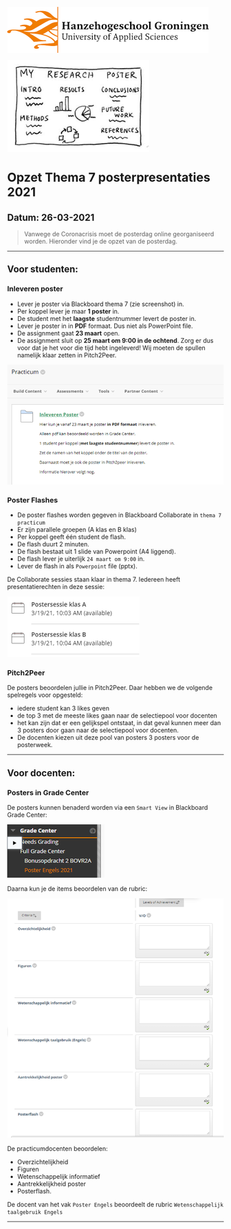 ![Hanze](../hanze/hanze.png)

![impression](./pics/impression.png)

# Opzet Thema 7 posterpresentaties 2021


## Datum: 26-03-2021

>Vanwege de Coronacrisis moet de posterdag online georganiseerd worden.
Hieronder vind je de opzet van de posterdag.

---

## Voor studenten:

### Inleveren poster

- Lever je poster via Blackboard thema 7 (zie screenshot) in.
- Per koppel lever je maar **1 poster** in.
- De student met het **laagste** studentnummer levert de poster in.
- Lever je poster in in **PDF** formaat. Dus niet als PowerPoint file.
- De assignment gaat **23 maart** open.
- De assignment sluit op **25 maart om 9:00 in de ochtend**. Zorg er dus voor dat je het voor die tijd hebt ingeleverd! Wij moeten de spullen namelijk klaar zetten in Pitch2Peer.

![fig1](./pics/fig1.png)


### Poster Flashes

- De poster flashes worden gegeven in Blackboard Collaborate in `thema 7 practicum`
- Er zijn parallele groepen (A klas en B klas)
- Per koppel geeft één student de flash.
- De flash duurt 2 minuten.
- De flash bestaat uit 1 slide van Powerpoint (A4 liggend).
- De flash lever je uiterlijk `24 maart om 9:00` in.
- Lever de flash in als `Powerpoint` file (pptx).

De Collaborate sessies staan klaar in thema 7. Iedereen heeft presentatierechten in deze sessie:

![fig4](./pics/fig4.png)


### Pitch2Peer

De posters beoordelen jullie in Pitch2Peer.
Daar hebben we de volgende spelregels voor opgesteld:
- iedere student kan 3 likes geven 
- de top 3 met de meeste likes gaan naar de selectiepool voor docenten
- het kan zijn dat er een gelijkspel ontstaat, in dat geval kunnen meer dan 3 posters door gaan naar de selectiepool voor docenten.
- De docenten kiezen uit deze pool van posters 3 posters voor de posterweek.

---

## Voor docenten:

### Posters in Grade Center

De posters kunnen benaderd worden via een `Smart View` in Blackboard Grade Center:

![fig2](./pics/fig2.png)

Daarna kun je de items beoordelen van de rubric:

![fig3](./pics/fig3.png)

De practicumdocenten beoordelen:
- Overzichtelijkheid
- Figuren
- Wetenschappelijk informatief
- Aantrekkelijkheid poster
- Posterflash.

De docent van het vak `Poster Engels` beoordeelt de rubric `Wetenschappelijk taalgebruik Engels`


---